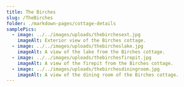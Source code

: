 ```yaml
---
title: The Birches
slug: /TheBirches
folder: ./markdown-pages/cottage-details
samplePics:
  - image: ../../images/uploads/thebirchesext.jpg
    imageAlt: Exterior view of the Birches cottage.
  - image: ../../images/uploads/thebircheslake.jpg
    imageAlt: A view of the lake from the Birches cottage.
  - image: ../../images/uploads/thebirchesfirepit.jpg
    imageAlt: A view of the firepit from the Birches cottage.
  - image: ../../images/uploads/thebirchesdiningroom.jpg
    imageAlt: A view of the dining room of the Birches cottage.
---
```

